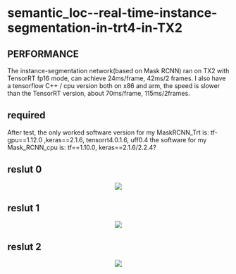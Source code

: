 # semantic_loc--real-time-instance-segmentation-in-trt4-in-TX2

## PERFORMANCE
The instance-segmentation network(based on Mask RCNN) ran on TX2 with TensorRT fp16 mode, can achieve 24ms/frame, 42ms/2 frames. 
I also have a tensorflow C++ / cpu version both on x86 and arm, the speed is slower than the TensorRT version, about 70ms/frame, 115ms/2frames.

## required
After test, the only worked software version for my MaskRCNN_Trt is:
tf-gpu==1.12.0 ,keras==2.1.6, tensorrt4.0.1.6, uff0.4
the software for my Mask_RCNN_cpu is:
tf==1.10.0, keras==2.1.6/2.2.4?

## reslut 0
<p align="center">
<img src="https://github.com/hwh-hit/semantic_loc--real-time-instance-segmentation-in-trt4-in-TX2-/raw/main/results/r0.png">
</p>

## reslut 1
<p align="center">
<img src="https://github.com/hwh-hit/semantic_loc--real-time-instance-segmentation-in-trt4-in-TX2-/raw/main/results/r1.png">
</p>

## reslut 2
<p align="center">
<img src="https://github.com/hwh-hit/semantic_loc--real-time-instance-segmentation-in-trt4-in-TX2-/raw/main/results/r2.png">
</p>
